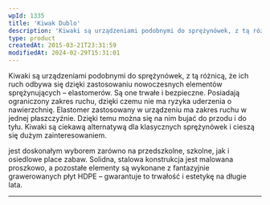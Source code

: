 ```yaml
---
wpId: 1335
title: 'Kiwak Dublo'
description: 'Kiwaki są urządzeniami podobnymi do sprężynówek, z tą różnicą, że ich ruch odbywa się dzięki zastosowaniu nowoczesnych elementów sprężynujących – elastomerów. Są one trwałe i bezpieczne. Posiadają ograniczony zakres ruchu, dzięki czemu nie ma ryzyka uderzenia o nawierzchnię. Elastomer zastosowany w urządzeniu ma zakres ruchu w jednej płaszczyźnie. Dzięki temu można się na nim bujać ...'
type: product
createdAt: 2015-03-21T23:31:59
modifiedAt: 2024-02-29T15:31:01
---
```



Kiwaki są urządzeniami podobnymi do sprężynówek, z tą różnicą, że ich ruch odbywa się dzięki zastosowaniu nowoczesnych elementów sprężynujących – elastomerów. Są one trwałe i bezpieczne. Posiadają ograniczony zakres ruchu, dzięki czemu nie ma ryzyka uderzenia o nawierzchnię. Elastomer zastosowany w urządzeniu ma zakres ruchu w jednej płaszczyźnie. Dzięki temu można się na nim bujać do przodu i do tyłu. Kiwaki są ciekawą alternatywą dla klasycznych sprężynówek i cieszą się dużym zainteresowaniem.

jest doskonałym wyborem zarówno na przedszkolne, szkolne, jak i osiedlowe place zabaw. Solidna, stalowa konstrukcja jest malowana proszkowo, a pozostałe elementy są wykonane z fantazyjnie grawerowanych płyt HDPE – gwarantuje to trwałość i estetykę na długie lata.

* * *